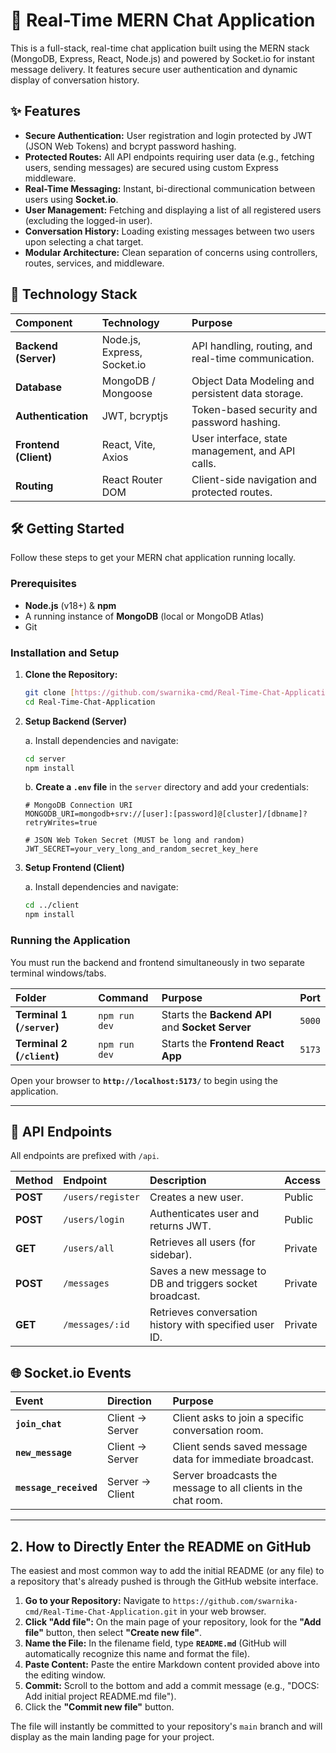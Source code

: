 # 💬 Real-Time MERN Chat Application

This is a full-stack, real-time chat application built using the MERN stack (MongoDB, Express, React, Node.js) and powered by Socket.io for instant message delivery. It features secure user authentication and dynamic display of conversation history.

## ✨ Features

* **Secure Authentication:** User registration and login protected by JWT (JSON Web Tokens) and bcrypt password hashing.
* **Protected Routes:** All API endpoints requiring user data (e.g., fetching users, sending messages) are secured using custom Express middleware.
* **Real-Time Messaging:** Instant, bi-directional communication between users using **Socket.io**.
* **User Management:** Fetching and displaying a list of all registered users (excluding the logged-in user).
* **Conversation History:** Loading existing messages between two users upon selecting a chat target.
* **Modular Architecture:** Clean separation of concerns using controllers, routes, services, and middleware.

## 🚀 Technology Stack

| Component | Technology | Purpose |
| :--- | :--- | :--- |
| **Backend (Server)** | Node.js, Express, Socket.io | API handling, routing, and real-time communication. |
| **Database** | MongoDB / Mongoose | Object Data Modeling and persistent data storage. |
| **Authentication** | JWT, bcryptjs | Token-based security and password hashing. |
| **Frontend (Client)** | React, Vite, Axios | User interface, state management, and API calls. |
| **Routing** | React Router DOM | Client-side navigation and protected routes. |

## 🛠️ Getting Started

Follow these steps to get your MERN chat application running locally.

### Prerequisites

* **Node.js** (v18+) & **npm**
* A running instance of **MongoDB** (local or MongoDB Atlas)
* Git

### Installation and Setup

1.  **Clone the Repository:**
    ```bash
    git clone [https://github.com/swarnika-cmd/Real-Time-Chat-Application.git](https://github.com/swarnika-cmd/Real-Time-Chat-Application.git)
    cd Real-Time-Chat-Application
    ```

2.  **Setup Backend (Server)**

    a. Install dependencies and navigate:
    ```bash
    cd server
    npm install
    ```

    b. **Create a `.env` file** in the `server` directory and add your credentials:
    ```
    # MongoDB Connection URI
    MONGODB_URI=mongodb+srv://[user]:[password]@[cluster]/[dbname]?retryWrites=true
    
    # JSON Web Token Secret (MUST be long and random)
    JWT_SECRET=your_very_long_and_random_secret_key_here
    ```

3.  **Setup Frontend (Client)**

    a. Install dependencies and navigate:
    ```bash
    cd ../client 
    npm install
    ```

### Running the Application

You must run the backend and frontend simultaneously in two separate terminal windows/tabs.

| Folder | Command | Purpose | Port |
| :--- | :--- | :--- | :--- |
| **Terminal 1 (`/server`)** | `npm run dev` | Starts the **Backend API** and **Socket Server** | `5000` |
| **Terminal 2 (`/client`)** | `npm run dev` | Starts the **Frontend React App** | `5173` |

Open your browser to **`http://localhost:5173/`** to begin using the application.

***

## 🔗 API Endpoints

All endpoints are prefixed with `/api`.

| Method | Endpoint | Description | Access |
| :--- | :--- | :--- | :--- |
| **POST** | `/users/register` | Creates a new user. | Public |
| **POST** | `/users/login` | Authenticates user and returns JWT. | Public |
| **GET** | `/users/all` | Retrieves all users (for sidebar). | Private |
| **POST** | `/messages` | Saves a new message to DB and triggers socket broadcast. | Private |
| **GET** | `/messages/:id` | Retrieves conversation history with specified user ID. | Private |

## 🌐 Socket.io Events

| Event | Direction | Purpose |
| :--- | :--- | :--- |
| **`join_chat`** | Client → Server | Client asks to join a specific conversation room. |
| **`new_message`** | Client → Server | Client sends saved message data for immediate broadcast. |
| **`message_received`** | Server → Client | Server broadcasts the message to all clients in the chat room. |

***

## 2. How to Directly Enter the README on GitHub

The easiest and most common way to add the initial README (or any file) to a repository that's already pushed is through the GitHub website interface.

1.  **Go to your Repository:** Navigate to `https://github.com/swarnika-cmd/Real-Time-Chat-Application.git` in your web browser.
2.  **Click "Add file":** On the main page of your repository, look for the **"Add file"** button, then select **"Create new file"**.
3.  **Name the File:** In the filename field, type **`README.md`** (GitHub will automatically recognize this name and format the file).
4.  **Paste Content:** Paste the entire Markdown content provided above into the editing window.
5.  **Commit:** Scroll to the bottom and add a commit message (e.g., "DOCS: Add initial project README.md file").
6.  Click the **"Commit new file"** button.

The file will instantly be committed to your repository's `main` branch and will display as the main landing page for your project.

